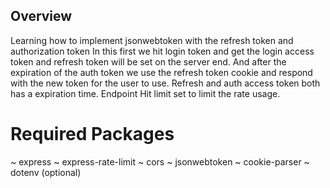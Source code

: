 ## Overview
  Learning how to implement jsonwebtoken with the refresh token and authorization token
  In this first we hit login token and get the login access token and refresh token will be set on the server end.
  And after the expiration of the auth token we use the refresh token cookie and respond with the new token for the user to use.
  Refresh and auth access token both has a expiration time.
  Endpoint Hit limit set to limit the rate usage.

# Required Packages
  ~ express
  ~ express-rate-limit
  ~ cors
  ~ jsonwebtoken
  ~ cookie-parser
  ~ dotenv (optional)